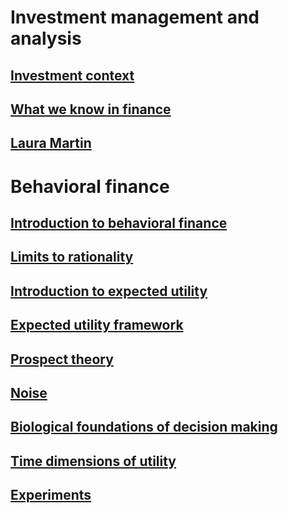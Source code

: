 

# Investment management and analysis

## [Investment context](investment_context.html)
## [What we know in finance](whatweknow.html)
## [Laura Martin](laura_martin.html)

# Behavioral finance

## [Introduction to behavioral finance](bf_intro.html)
## [Limits to rationality](limits_to_rationality.html)
## [Introduction to expected utility](intro_eu.html)
## [Expected utility framework](eu.html)
## [Prospect theory](prospect.html)
## [Noise](noise.html)
## [Biological foundations of decision making](bio_dec.html)
## [Time dimensions of utility](time_utility.html)
## [Experiments](experiment.html)


